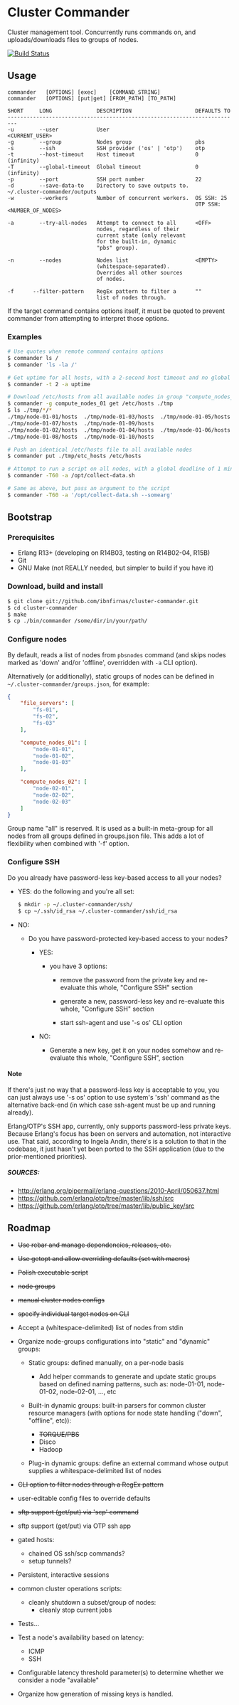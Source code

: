 Cluster Commander
=================

Cluster management tool. Concurrently runs commands on, and
uploads/downloads files to groups of nodes.


[![Build Status](https://secure.travis-ci.org/ibnfirnas/cluster-commander.png?branch=master)](http://travis-ci.org/ibnfirnas/cluster-commander)


Usage
-----
```
commander   [OPTIONS] [exec]    [COMMAND_STRING]
commander   [OPTIONS] [put|get] [FROM_PATH] [TO_PATH]

SHORT     LONG              DESCRIPTION                    DEFAULTS TO
-------------------------------------------------------------------------
-u        --user            User                           <CURRENT_USER>
-g        --group           Nodes group                    pbs
-s        --ssh             SSH provider ('os' | 'otp')    otp
-t        --host-timeout    Host timeout                   0 (infinity)
-T        --global-timeout  Global timeout                 0 (infinity)
-p        --port            SSH port number                22
-d        --save-data-to    Directory to save outputs to.   ~/.cluster-commander/outputs
-w        --workers         Number of concurrent workers.  OS SSH: 25
                                                           OTP SSH: <NUMBER_OF_NODES>

-a        --try-all-nodes   Attempt to connect to all      <OFF>
                            nodes, regardless of their
                            current state (only relevant
                            for the built-in, dynamic
                            "pbs" group).

-n        --nodes           Nodes list                     <EMPTY>
                            (whitespace-separated).
                            Overrides all other sources
                            of nodes.

-f      --filter-pattern    RegEx pattern to filter a      ""
                            list of nodes through.
```

If the target command contains options itself, it must be quoted to prevent
commander from attempting to interpret those options.


### Examples

```sh
# Use quotes when remote command contains options
$ commander ls /
$ commander 'ls -la /'

# Get uptime for all hosts, with a 2-second host timeout and no global timeout
$ commander -t 2 -a uptime

# Download /etc/hosts from all available nodes in group "compute_nodes_01"
$ commander -g compute_nodes_01 get /etc/hosts ./tmp
$ ls ./tmp/*/*
./tmp/node-01-01/hosts  ./tmp/node-01-03/hosts  ./tmp/node-01-05/hosts
./tmp/node-01-07/hosts  ./tmp/node-01-09/hosts
./tmp/node-01-02/hosts  ./tmp/node-01-04/hosts  ./tmp/node-01-06/hosts
./tmp/node-01-08/hosts  ./tmp/node-01-10/hosts

# Push an identical /etc/hosts file to all available nodes
$ commander put ./tmp/etc_hosts /etc/hosts

# Attempt to run a script on all nodes, with a global deadline of 1 minute
$ commander -T60 -a /opt/collect-data.sh

# Same as above, but pass an argument to the script
$ commander -T60 -a '/opt/collect-data.sh --somearg'
```


Bootstrap
---------

### Prerequisites

* Erlang R13+ (developing on R14B03, testing on R14B02-04, R15B)
* Git
* GNU Make (not REALLY needed, but simpler to build if you have it)

### Download, build and install

```sh
$ git clone git://github.com/ibnfirnas/cluster-commander.git
$ cd cluster-commander
$ make
$ cp ./bin/commander /some/dir/in/your/path/
```

### Configure nodes

By default, reads a list of nodes from `pbsnodes` command (and skips nodes
marked as 'down' and/or 'offline', overridden with `-a` CLI option).

Alternatively (or additionally), static groups of nodes can be defined in
`~/.cluster-commander/groups.json`, for example:

```json
{
    "file_servers": [
        "fs-01",
        "fs-02",
        "fs-03"
    ],

    "compute_nodes_01": [
        "node-01-01",
        "node-01-02",
        "node-01-03"
    ],

    "compute_nodes_02": [
        "node-02-01",
        "node-02-02",
        "node-02-03"
    ]
}
```

Group name "all" is reserved. It is used as a built-in meta-group for all nodes
from all groups defined in groups.json file. This adds a lot of flexibility
when combined with '-f' option.


### Configure SSH

Do you already have password-less key-based access to all your nodes?

* YES: do the following and you're all set:

    ```sh
    $ mkdir -p ~/.cluster-commander/ssh/
    $ cp ~/.ssh/id_rsa ~/.cluster-commander/ssh/id_rsa
    ```

* NO:
    - Do you have password-protected key-based access to your nodes?
        - YES:
            - you have 3 options:
                - remove the password from the private key and
                  re-evaluate this whole, "Configure SSH" section

                - generate a new, password-less key and
                  re-evaluate this whole, "Configure SSH" section

                - start ssh-agent and use '-s os' CLI option

        - NO:
            - Generate a new key, get it on your nodes somehow and
              re-evaluate this whole, "Configure SSH", section


#### Note

If there's just no way that a password-less key is acceptable to you, you can
just always use '-s os' option to use system's 'ssh' command as the alternative
back-end (in which case ssh-agent must be up and running already).

Erlang/OTP's SSH app, currently, only supports password-less private keys.
Because Erlang's focus has been on servers and automation, not interactive use.
That said, according to Ingela Andin, there's is a solution to that in the
codebase, it just hasn't yet been ported to the SSH application (due to the
prior-mentioned priorities).

##### SOURCES:

* http://erlang.org/pipermail/erlang-questions/2010-April/050637.html
* https://github.com/erlang/otp/tree/master/lib/ssh/src
* https://github.com/erlang/otp/tree/master/lib/public_key/src


Roadmap
-------
* ~~Use rebar and manage dependencies, releases, etc.~~
* ~~Use getopt and allow overriding defaults (set with macros)~~
* ~~Polish executable script~~
* ~~node groups~~
* ~~manual cluster nodes configs~~
* ~~specify individual target nodes on CLI~~
* Accept a (whitespace-delimited) list of nodes from stdin
* Organize node-groups configurations into "static" and "dynamic" groups:
    - Static groups: defined manually, on a per-node basis
        - Add helper commands to generate and update static groups based
          on defined naming patterns, such as: node-01-01, node-01-02,
          node-02-01, ..., etc

    - Built-in dynamic groups: built-in parsers for common cluster resource
      managers (with options for node state handling ("down", "offline", etc)):
        - ~~TORQUE/PBS~~
        - Disco
        - Hadoop

    - Plug-in dynamic groups: define an external command whose output supplies
      a whitespace-delimited list of nodes

* ~~CLI option to filter nodes through a RegEx pattern~~
* user-editable config files to override defaults
* ~~sftp support (get/put) via 'scp' command~~
* sftp support (get/put) via OTP ssh app
* gated hosts:
    - chained OS ssh/scp commands?
    - setup tunnels?
* Persistent, interactive sessions
* common cluster operations scripts:
    - cleanly shutdown a subset/group of nodes:
        - cleanly stop current jobs
* Tests...
* Test a node's availability based on latency:
    - ICMP
    - SSH
* Configurable latency threshold parameter(s) to determine whether we consider
  a node "available"
* Organize how generation of missing keys is handled.
